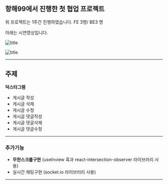 ## 항해99에서 진행한 첫 협업 프로젝트



위 프로젝트는 1주간  진행하였습니다.
FE 3명/ BE3 명


아래는 시연영상입니다.

![title](https://user-images.githubusercontent.com/113953473/198820439-4994589f-7ff2-478d-9b82-db1f5a281cbf.gif)   

![title](https://user-images.githubusercontent.com/113953473/198820442-ebcbf59d-4a32-4b03-9580-a09da3e3a0aa.gif)   


---
## 주제
**덕스타그램**

- 게시글 작성
- 게시글 삭제
- 게시글 수정
- 게시글 댓글작성
- 게시글 댓글삭제
- 게시글 댓글수정


---
### 추가기능
- **무한스크롤구현** (useInview 훅과 react-intersection-observer 라이브러리 사용)
- 실시간 채팅구현 (socket.io 라이브러리 사용)

---
   




